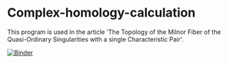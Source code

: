 # Complex-homology-calculation
This program is used in the article 'The Topology of the Milnor Fiber of the Quasi-Ordinary Singularities with a single Characteristic Pair'.

[![Binder](https://mybinder.org/badge_logo.svg)](https://mybinder.org/v2/gh/psisaza/Complex-homology-calculation/master?filepath=CalculoHomologiaCompleja.rst.ipynb)
